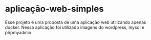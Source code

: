 # aplicação-web-simples
Esse projeto é uma proposta de uma aplicação web utilizando apenas docker. Nessa aplicação foi utilizado imagens do wordpress, mysql e phpmyadmin.
